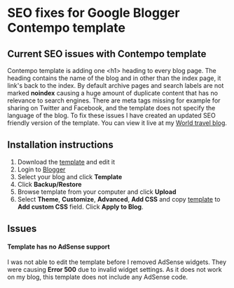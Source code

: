 # SEO fixes for Google Blogger Contempo template
## Current SEO issues with Contempo template
Contempo template is adding one \<h1> heading to every blog page. The heading contains the name of the blog and in other than the index page, it link's back to the index. By default archive pages and search labels are not marked **noindex** causing a huge amount of duplicate content that has no relevance to search engines. There are meta tags missing for example for sharing on Twitter and Facebook, and the template does not specify the language of the blog.
To fix these issues I have created an updated SEO friendly version of the template. You can view it live at my <a href="http://www.travel-blog.2globalnomads.info/">World travel blog</a>.
## Installation instructions
1. Download the [template](template.xml) and edit it
2. Login to [Blogger](https://www.blogger.com)
3. Select your blog and click **Template**
4. Click **Backup/Restore**
5. Browse template from your computer and click **Upload**
6. Select **Theme**, **Customize**, **Advanced**, **Add CSS** and copy [template](custom.css) to **Add custom CSS** field. Click **Apply to Blog**. 
## Issues
#### Template has no AdSense support
I was not able to edit the template before I removed AdSense widgets. They were causing **Error 500** due to invalid widget settings. As it does not work on my blog, this template does not include any AdSense code.
